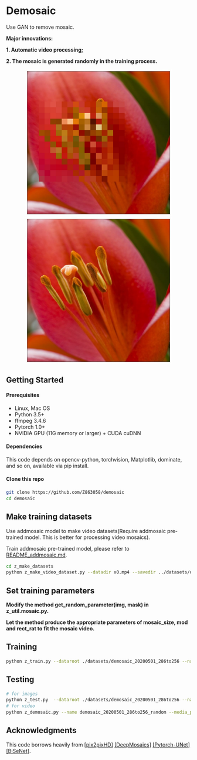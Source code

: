 # Demosaic
Use GAN to remove mosaic.

**Major innovations:**

**1. Automatic video processing;**

**2. The mosaic is generated randomly in the training process.**

<div align="center">
  <img src='./imgs/f_mosaic.jpg' width='400'/>
  <img src='./imgs/f_demosaic.jpg' width='400'/>
</div>

## Getting Started
#### Prerequisites
  - Linux, Mac OS
  - Python 3.5+
  - ffmpeg 3.4.6
  - Pytorch 1.0+
  - NVIDIA GPU (11G memory or larger) + CUDA cuDNN
#### Dependencies
This code depends on opencv-python, torchvision, Matplotlib, dominate, and so on, available via pip install.
#### Clone this repo
```bash
git clone https://github.com/Z863058/demosaic
cd demosaic
```
## Make training datasets
Use addmosaic model to make video datasets(Require addmosaic pre-trained model. This is better for processing video mosaics).

Train addmosaic pre-trained model, please refer to [README_addmosaic.md](./README_addmosaic.md).

```bash
cd z_make_datasets
python z_make_video_dataset.py --datadir x0.mp4 --savedir ../datasets/demosaic
```
## Set training parameters

**Modify the method get_random_parameter(img, mask) in z_util.mosaic.py.**

**Let the method produce the appropriate parameters of mosaic_size, mod and rect_rat to fit the mosaic video.**

## Training
```bash
python z_train.py --dataroot ./datasets/demosaic_20200501_286to256 --name demosaic_20200501_286to256_random --loadSize 286 --fineSize 256 --resize_or_crop crop --label_nc 0 --no_instance --niter 100 --niter_decay 100 --tf_log --gpu_ids 1 --continue_train
```
## Testing
```bash
# for images
python z_test.py  --dataroot ./datasets/demosaic_20200501_286to256 --name demosaic_20200501_286to256_random --loadSize 256 --fineSize 256 --label_nc 0 --no_instance --gpu_ids 0
# for video
python z_demosaic.py --name demosaic_20200501_286to256_random --media_path x.mp4
```
## Acknowledgments
This code borrows heavily from [[pix2pixHD]](https://github.com/NVIDIA/pix2pixHD) [[DeepMosaics]](https://github.com/HypoX64/DeepMosaics.git) [[Pytorch-UNet]](https://github.com/milesial/Pytorch-UNet) [[BiSeNet]](https://github.com/ooooverflow/BiSeNet).


